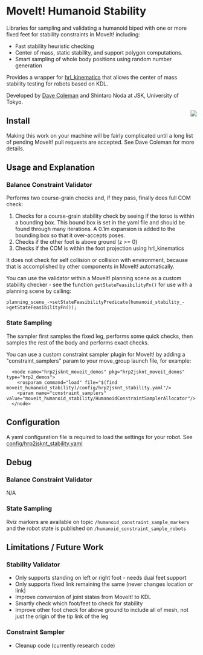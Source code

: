 # MoveIt! Humanoid Stability

Libraries for sampling and validating a humanoid biped with one or more fixed feet for stability constraints in MoveIt! including:

 - Fast stability heuristic checking
 - Center of mass, static stability, and support polygon computations.
 - Smart sampling of whole body positions using random number generation

Provides a wrapper for [hrl_kinematics](https://github.com/ahornung/hrl_kinematics) that allows the center of mass stability testing for robots based on KDL.

Developed by [Dave Coleman](http://dav.ee) and Shintaro Noda at JSK, University of Tokyo.

<img align="right" src="https://raw.github.com/davetcoleman/moveit_humanoid_stability/hydro-devel/resources/screenshot.png" />

## Install

Making this work on your machine will be fairly complicated until a long list of pending MoveIt! pull requests are accepted. See Dave Coleman for more details.

## Usage and Explanation

### Balance Constraint Validator

Performs two course-grain checks and, if they pass, finally does full COM check:

 1. Checks for a course-grain stability check by seeing if the torso is within a bounding box. This bound box is set in the yaml file and should be found through many iterations. A 0.1m expansion is added to the bounding box so that it over-accepts poses.
 2. Checks if the other foot is above ground (z >= 0)
 3. Checks if the COM is within the foot projection using hrl_kinematics

It does not check for self collision or collision with environment, because that is accomplished by other components in MoveIt! automatically.

You can use the validator within a MoveIt! planning scene as a custom stability checker - see the function ``getStateFeasibilityFn()`` for use with a planning scene by calling:

```
planning_scene_->setStateFeasibilityPredicate(humanoid_stability_->getStateFeasibilityFn());
```

### State Sampling

The sampler first samples the fixed leg, performs some quick checks, then samples the rest of the body and performs exact checks.

You can use a custom constraint sampler plugin for MoveIt! by adding a "constraint_samplers" param to your move_group launch file, for example:

```
  <node name="hrp2jsknt_moveit_demos" pkg="hrp2jsknt_moveit_demos" type="hrp2_demos">
    <rosparam command="load" file="$(find moveit_humanoid_stability)/config/hrp2jsknt_stability.yaml"/>
    <param name="constraint_samplers" value="moveit_humanoid_stability/HumanoidConstraintSamplerAllocator"/>
  </node>
```

## Configuration

A yaml configuration file is required to load the settings for your robot. See [config/hrp2jsknt_stability.yaml](https://github.com/davetcoleman/moveit_humanoid_stability/blob/hydro-devel/config/hrp2jsknt_stability.yaml)

## Debug

### Balance Constraint Validator

N/A

### State Sampling

Rviz markers are available on topic ``/humanoid_constraint_sample_markers`` and the robot state is published on ``/humanoid_constraint_sample_robots``

## Limitations / Future Work

### Stability Validator 

 - Only supports standing on left or right foot - needs dual feet support
 - Only supports fixed link remaining the same (never changes location or link)
 - Improve conversion of joint states from MoveIt! to KDL
 - Smartly check which foot/feet to check for stability
 - Improve other foot check for above ground to include all of mesh, not just the origin of the tip link of the leg

### Constraint Sampler

 - Cleanup code (currently research code)
